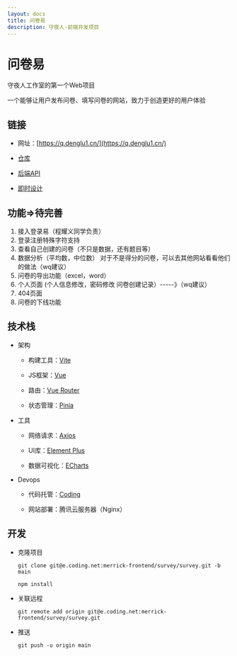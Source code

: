 ```yaml
---
layout: docs
title: 问卷易
description: 守夜人-前端开发项目
---
```


# 问卷易

守夜人工作室的第一个Web项目

一个能够让用户发布问卷、填写问卷的网站，致力于创造更好的用户体验

## 链接

- 网址：[https://q.denglu1.cn/](https://q.denglu1.cn/)

- [仓库](https://merrick-frontend.coding.net/p/survey/d/survey/git)

- [后端API](https://www.eolink.com/share/index?shareCode=JffpuD)

- [即时设计](https://js.design/f/8plQZ9?topPermission=3&p=mDFYoMNU7b)

## 功能=>待完善
1. 接入登录易（程耀义同学负责）
2. 登录注册特殊字符支持
3. 查看自己创建的问卷（不只是数据，还有题目等）
4. 数据分析（平均数，中位数）
对于不是得分的问卷，可以去其他网站看看他们的做法（wq建议）
5. 问卷的导出功能（excel，word）
6. 个人页面
(个人信息修改，密码修改
问卷创建记录）-----》（wq建议）
7. 404页面
8. 问卷的下线功能

## 技术栈

- 架构

    - 构建工具：[Vite](https://cn.vitejs.dev/)

    - JS框架：[Vue](https://cn.vuejs.org/)

    - 路由：[Vue Router](https://router.vuejs.org/zh/)

    - 状态管理：[Pinia](https://pinia.web3doc.top/)

- 工具

    - 网络请求：[Axios](https://www.axios-http.cn/)

    - UI库：[Element Plus](https://element-plus.gitee.io/zh-CN/)

    - 数据可视化：[ECharts](https://echarts.apache.org/zh/index.html)

- Devops

    - 代码托管：[Coding](https://coding.net/)

    - 网站部署：腾讯云服务器（Nginx）

## 开发

- 克隆项目

    `git clone git@e.coding.net:merrick-frontend/survey/survey.git -b main`

    `npm install`

- 关联远程

    `git remote add origin git@e.coding.net:merrick-frontend/survey/survey.git`

- 推送

    `git push -u origin main`
